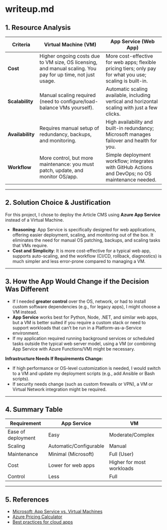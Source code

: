 
# writeup.md

## 1. Resource Analysis

| Criteria         | Virtual Machine (VM)                                                                                        | App Service (Web App)                                                                                     |
| ---------------- | ----------------------------------------------------------------------------------------------------------- | --------------------------------------------------------------------------------------------------------- |
| **Cost**         | Higher ongoing costs due to VM size, OS licensing, and manual scaling. You pay for up time, not just usage. | More cost-effective for web apps; flexible pricing tiers; only pay for what you use; scaling is built-in. |
| **Scalability**  | Manual scaling required (need to configure/load-balance VMs yourself).                                      | Automatic scaling available, including vertical and horizontal scaling with just a few clicks.            |
| **Availability** | Requires manual setup of redundancy, backups, and monitoring.                                               | High availability and built-in redundancy; Microsoft manages failover and health for you.                 |
| **Workflow**     | More control, but more maintenance: you must patch, update, and monitor OS/app.                             | Simple deployment workflow; integrates with GitHub Actions and DevOps; no OS maintenance needed.          |

---

## 2. Solution Choice & Justification

For this project, I chose to deploy the Article CMS using **Azure App Service** instead of a Virtual Machine.

* **Reasoning**: App Service is specifically designed for web applications, offering easier deployment, scaling, and monitoring out of the box. It eliminates the need for manual OS patching, backups, and scaling tasks that VMs require.
* **Cost and Simplicity**: It is more cost-effective for a typical web app, supports auto-scaling, and the workflow (CI/CD, rollback, diagnostics) is much simpler and less error-prone compared to managing a VM.

---

## 3. How the App Would Change if the Decision Was Different

* If I needed **greater control** over the OS, network, or had to install custom software dependencies (e.g., for legacy apps), I might choose a VM instead.
* **App Service** works best for Python, Node, .NET, and similar web apps, but a VM is better suited if you require a custom stack or need to support workloads that can’t be run in a Platform-as-a-Service environment.
* If my application required running background services or scheduled tasks outside the typical web server model, using a VM (or combining App Service with Azure Functions/VM) might be necessary.

**Infrastructure Needs If Requirements Change:**

* If high performance or OS-level customization is needed, I would switch to a VM and update my deployment scripts (e.g., add Ansible or Bash scripts).
* If security needs change (such as custom firewalls or VPN), a VM or Virtual Network integration might be required.

---

## 4. Summary Table

| Requirement        | App Service            | VM                        |
| ------------------ | ---------------------- | ------------------------- |
| Ease of deployment | Easy                   | Moderate/Complex          |
| Scaling            | Automatic/Configurable | Manual                    |
| Maintenance        | Minimal (Microsoft)    | Full (User)               |
| Cost               | Lower for web apps     | Higher for most workloads |
| Control            | Less                   | Full                      |

---

## 5. References

* [Microsoft: App Service vs. Virtual Machines](https://learn.microsoft.com/en-us/azure/app-service/overview)
* [Azure Pricing Calculator](https://azure.microsoft.com/en-us/pricing/calculator/)
* [Best practices for cloud apps](https://learn.microsoft.com/en-us/azure/architecture/best-practices/web-app)

